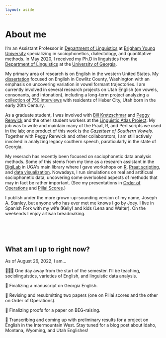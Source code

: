 ```yaml
---
layout: aside
---
```


About me
========

I’m an Assistant Professor in [Department of Linguistics](https://linguistics.byu.edu) at [Brigham Young University](https://www.byu.edu) specializing in sociophonetics,  dialectology, and quantitative methods. In May 2020, I received my Ph.D in linguistics from the [Department of Linguistics](https://linguistics.uga.edu) at the [University of Georgia](https://www.uga.edu). 

My primary area of research is on English in the western United States. My [dissertation](/blog/dissertation) focused on English in Cowlitz County, Washington with an emphasis on uncovering variation in vowel formant trajectories. I am currently involved in several research projects on Utah English (on vowels, consonants, and intonation), including a long-term project analyzing a [collection of 750 interviews](/blog/kohler-tapes) with residents of Heber City, Utah born in the early 20th Century.

As a graduate student, I was involved with [Bill Kretzschmar](https://www.english.uga.edu/directory/495/detail) and [Peggy Renwick](https://faculty.franklin.uga.edu/mrenwick/about) and the other student workers at the [Linguistic Atlas Project](http://www.lap.uga.edu/). My job was to write and maintain many of the Praat, R, and Perl scripts we used in the lab; one product of this work is the  [*Gazetteer of Southern Vowels*](http://lap3.libs.uga.edu/u/jstanley/vowelcharts/). Together with Peggy Renwick and other collaborators, I am still actively involved in analyzing legacy southern speech, paraticularly in the state of Georgia.

My reserach has recently been focused on sociophonetic data analysis methods. Some of this stems from my time as a research assistant in the [DigiLab](https://digi.uga.edu) in UGA's main library where I gave workshops on [R](pages/r-workshops), [Praat scripting](pages/praat-workshops), and [data visualization](pages/dataviz). Nowadays, I run simulations on real and artificual sociophonetic data, uncovering some overlooked aspects of methods that may in fact be rather important. (See my presentations in [Order of Operations](/blog/nwav49) and [Pillai Scores](/blog/asa2021).)

<!--In the past I have done research on language change in real time, morphology in Quechua and Guarani, forms of address among members of the Church of Jesus Christ of Latter-day Saints, language documentation, and agent-based simulations of language change. Before switching to linguistics, I was a music performance major (on trombone believe it or not!) and you might still catch me playing some Shostakovich or Rachmaninoff on piano.  -->

I publish under the more grown-up-sounding version of my name, Joseph A. Stanley, but anyone who has ever met me knows I go by Joey. <!-- Recent non-linguistics books I've read were on ghost towns, typography, the Strauss–Howe generational theory, and very specific topics under the broad umbrella of "civil engineering."--> I live in Spanish Fork with my wife (Kelly) and kids (Lena and Walter). On the weekends I enjoy artisan breadmaking.

<!--
<center style = "font-size: 75%;">
<img class="rounded" src="/images/photos/joey_bread.jpg" style="width: 50%;"/>
<br/>
A hefty ~3.5lb. loaf of white bread I made for Thanksgiving 2018.
<br/>
<br/>
</center>
-->

<br/>
<br/>
<br/>

## What am I up to right now? 

As of August 26, 2022, I am…

<!--Teaching-->

👨🏻‍🏫 One day away from the start of the semester. I'll be teaching, sociolinguistics, varieties of English, and linguistic data analysis.

<!--👨🏻‍🏫 Wrapping up my English Phonetics and Phonology (ELANG 327) and Research Methods (LING 604) courses.-->

<!--Research-->

<!--👨🏻‍🏫 Prepping a talk for ..... -->

📝 Finalizing a manuscript on Georgia English.

📝 Revising and resubmitting two papers (one on Pillai scores and the other on Order of Operations).

📝 Finalizing proofs for a paper on BEG-raising.

<!--📝 Working on a manuscript based on my dissertation (finally).-->

<!--😅 Trying to finish up some of the projects I was hoping to finish this summer.-->

<!--🧑‍💻 Managing several RAs to help transcribe a bunch of audio I collected as a grad student.-->

🎤 Transcribing and coming up with preliminary results for a project on English in the Intermountain West. Stay tuned for a blog post about Idaho, Montana, Wyoming, and Utah Englishes!



<!--Reading-->

<!--📖 Reading Laver (1980) *The Phonetic Description of Voice Quality*.-->


<!--Personal-->

<!--🌵 Celebrating the 1-year anniversary of acquiring my (now too many) succulents.-->

<!--🎹 Prepping for an organ arrangement that I've written that I'll play in church in April.-->